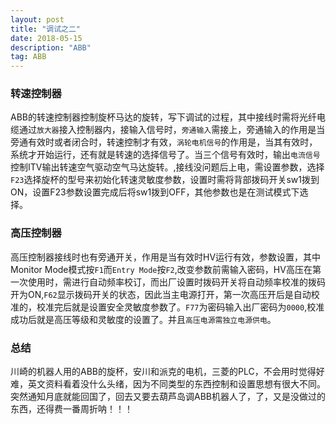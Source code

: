 ```yaml
---
layout: post
title: "调试之二"
date: 2018-05-15
description: "ABB"
tag: ABB
---
```

### 转速控制器
ABB的转速控制器控制旋杯马达的旋转，写下调试的过程，其中接线时需将光纤电缆通过`放大器`接入控制器内，接输入信号时，`旁通输入`需接上，旁通输入的作用是当旁通有效时或者闭合时，转速控制才有效，`涡轮电机信号`的作用是，当其有效时，系统才开始运行，还有就是转速的选择信号了。当三个信号有效时，输出`电流信号`控制ITV输出转速空气驱动空气马达旋转。,接线没问题后上电，需设置参数，选择`F23`选择旋杯的型号来初始化转速灵敏度参数，设置时需将背部拨码开关sw1拨到ON，设置F23参数设置完成后将sw1拨到OFF，其他参数也是在测试模式下选择。
### 高压控制器
高压控制器接线时也有旁通开关，作用是当有效时HV运行有效，参数设置，其中Monitor Mode模式按`F1`而`Entry Mode`按`F2`,改变参数前需输入密码，HV高压在第一次使用时，需进行自动频率校订，而出厂设置时拨码开关将自动频率校准的拨码开为ON,`F62`显示拨码开关的状态，因此当主电源打开，第一次高压开后是自动校准的，校准完后就是设置安全灵敏度参数了。`F77`为密码输入出厂密码为`0000`,校准成功后就是高压等级和灵敏度的设置了。并且`高压电源需独立电源供电`。
### 总结
川崎的机器人用的ABB的旋杯，安川和派克的电机，三菱的PLC，不会用时觉得好难，英文资料看着没什么头绪，因为不同类型的东西控制和设置思想有很大不同。突然通知月底就能回国了，回去又要去葫芦岛调ABB机器人了，了，又是没做过的东西，还得费一番周折呐！！！